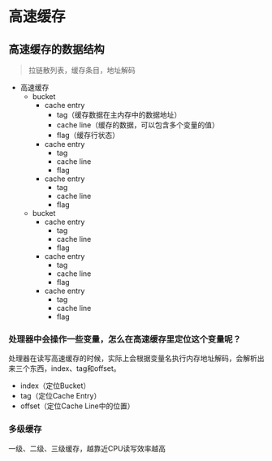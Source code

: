 # 高速缓存

## 高速缓存的数据结构

> 拉链散列表，缓存条目，地址解码

- 高速缓存
    - bucket
        - cache entry
            - tag（缓存数据在主内存中的数据地址）
            - cache line（缓存的数据，可以包含多个变量的值）
            - flag（缓存行状态）
        - cache entry
            - tag
            - cache line
            - flag
        - cache entry
            - tag
            - cache line
            - flag
    - bucket
        - cache entry
            - tag
            - cache line
            - flag
        - cache entry
            - tag
            - cache line
            - flag
        - cache entry
            - tag
            - cache line
            - flag

### 处理器中会操作一些变量，怎么在高速缓存里定位这个变量呢？

处理器在读写高速缓存的时候，实际上会根据变量名执行内存地址解码，会解析出来三个东西，index、tag和offset。

- index（定位Bucket）
- tag（定位Cache Entry）
- offset（定位Cache Line中的位置）

### 多级缓存

一级、二级、三级缓存，越靠近CPU读写效率越高